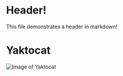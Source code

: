 # Header!
This file demonstrates a header in markdown!
# Yaktocat
![Image of Yaktocat](https://octodex.github.com/images/yaktocat.png)

